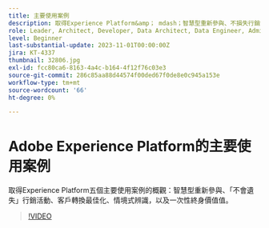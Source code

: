 ```yaml
---
title: 主要使用案例
description: 取得Experience Platform&amp； mdash；智慧型重新參與、不損失行銷活動、客戶轉換最佳化、內容感知和一次性存留期值等五個主要使用案例的概觀。
role: Leader, Architect, Developer, Data Architect, Data Engineer, Admin, User
level: Beginner
last-substantial-update: 2023-11-01T00:00:00Z
jira: KT-4337
thumbnail: 32806.jpg
exl-id: fcc80ca6-8163-4a4c-b164-4f12f76c03e3
source-git-commit: 286c85aa88d44574f00ded67f0de8e0c945a153e
workflow-type: tm+mt
source-wordcount: '66'
ht-degree: 0%

---
```


# Adobe Experience Platform的主要使用案例

取得Experience Platform五個主要使用案例的概觀：智慧型重新參與、「不會遺失」行銷活動、客戶轉換最佳化、情境式辨識，以及一次性終身價值值。

>[!VIDEO](https://video.tv.adobe.com/v/32806?learn=on&enablevpops)

